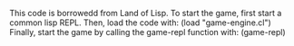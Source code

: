 This code is borrowedd from Land of Lisp.
To start the game, first start a common lisp REPL.
Then, load the code with: (load "game-engine.cl")
Finally, start the game by calling the game-repl function with: (game-repl)